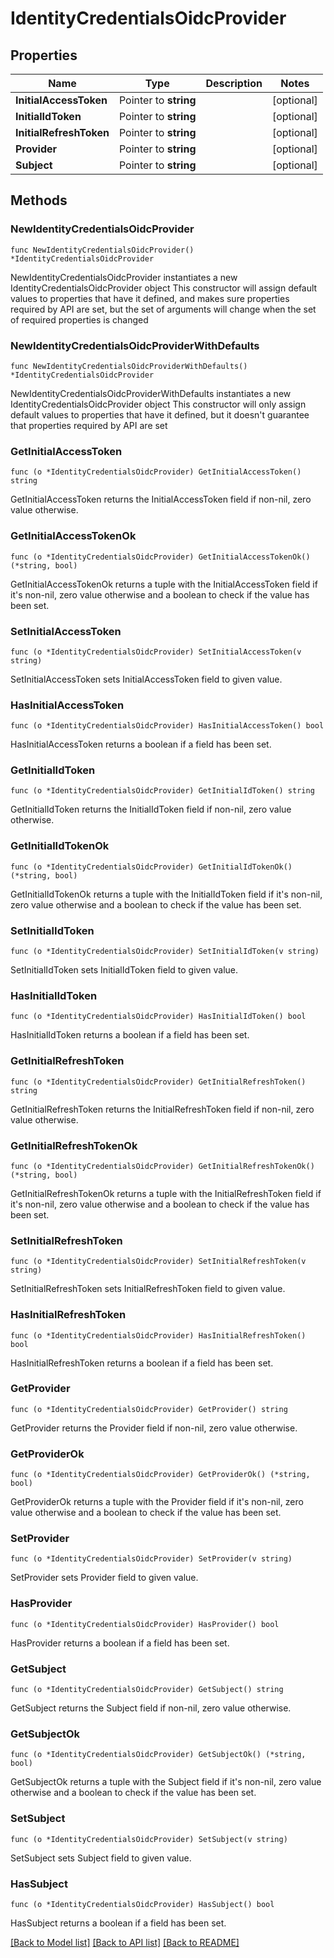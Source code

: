 # IdentityCredentialsOidcProvider

## Properties

Name | Type | Description | Notes
------------ | ------------- | ------------- | -------------
**InitialAccessToken** | Pointer to **string** |  | [optional] 
**InitialIdToken** | Pointer to **string** |  | [optional] 
**InitialRefreshToken** | Pointer to **string** |  | [optional] 
**Provider** | Pointer to **string** |  | [optional] 
**Subject** | Pointer to **string** |  | [optional] 

## Methods

### NewIdentityCredentialsOidcProvider

`func NewIdentityCredentialsOidcProvider() *IdentityCredentialsOidcProvider`

NewIdentityCredentialsOidcProvider instantiates a new IdentityCredentialsOidcProvider object
This constructor will assign default values to properties that have it defined,
and makes sure properties required by API are set, but the set of arguments
will change when the set of required properties is changed

### NewIdentityCredentialsOidcProviderWithDefaults

`func NewIdentityCredentialsOidcProviderWithDefaults() *IdentityCredentialsOidcProvider`

NewIdentityCredentialsOidcProviderWithDefaults instantiates a new IdentityCredentialsOidcProvider object
This constructor will only assign default values to properties that have it defined,
but it doesn't guarantee that properties required by API are set

### GetInitialAccessToken

`func (o *IdentityCredentialsOidcProvider) GetInitialAccessToken() string`

GetInitialAccessToken returns the InitialAccessToken field if non-nil, zero value otherwise.

### GetInitialAccessTokenOk

`func (o *IdentityCredentialsOidcProvider) GetInitialAccessTokenOk() (*string, bool)`

GetInitialAccessTokenOk returns a tuple with the InitialAccessToken field if it's non-nil, zero value otherwise
and a boolean to check if the value has been set.

### SetInitialAccessToken

`func (o *IdentityCredentialsOidcProvider) SetInitialAccessToken(v string)`

SetInitialAccessToken sets InitialAccessToken field to given value.

### HasInitialAccessToken

`func (o *IdentityCredentialsOidcProvider) HasInitialAccessToken() bool`

HasInitialAccessToken returns a boolean if a field has been set.

### GetInitialIdToken

`func (o *IdentityCredentialsOidcProvider) GetInitialIdToken() string`

GetInitialIdToken returns the InitialIdToken field if non-nil, zero value otherwise.

### GetInitialIdTokenOk

`func (o *IdentityCredentialsOidcProvider) GetInitialIdTokenOk() (*string, bool)`

GetInitialIdTokenOk returns a tuple with the InitialIdToken field if it's non-nil, zero value otherwise
and a boolean to check if the value has been set.

### SetInitialIdToken

`func (o *IdentityCredentialsOidcProvider) SetInitialIdToken(v string)`

SetInitialIdToken sets InitialIdToken field to given value.

### HasInitialIdToken

`func (o *IdentityCredentialsOidcProvider) HasInitialIdToken() bool`

HasInitialIdToken returns a boolean if a field has been set.

### GetInitialRefreshToken

`func (o *IdentityCredentialsOidcProvider) GetInitialRefreshToken() string`

GetInitialRefreshToken returns the InitialRefreshToken field if non-nil, zero value otherwise.

### GetInitialRefreshTokenOk

`func (o *IdentityCredentialsOidcProvider) GetInitialRefreshTokenOk() (*string, bool)`

GetInitialRefreshTokenOk returns a tuple with the InitialRefreshToken field if it's non-nil, zero value otherwise
and a boolean to check if the value has been set.

### SetInitialRefreshToken

`func (o *IdentityCredentialsOidcProvider) SetInitialRefreshToken(v string)`

SetInitialRefreshToken sets InitialRefreshToken field to given value.

### HasInitialRefreshToken

`func (o *IdentityCredentialsOidcProvider) HasInitialRefreshToken() bool`

HasInitialRefreshToken returns a boolean if a field has been set.

### GetProvider

`func (o *IdentityCredentialsOidcProvider) GetProvider() string`

GetProvider returns the Provider field if non-nil, zero value otherwise.

### GetProviderOk

`func (o *IdentityCredentialsOidcProvider) GetProviderOk() (*string, bool)`

GetProviderOk returns a tuple with the Provider field if it's non-nil, zero value otherwise
and a boolean to check if the value has been set.

### SetProvider

`func (o *IdentityCredentialsOidcProvider) SetProvider(v string)`

SetProvider sets Provider field to given value.

### HasProvider

`func (o *IdentityCredentialsOidcProvider) HasProvider() bool`

HasProvider returns a boolean if a field has been set.

### GetSubject

`func (o *IdentityCredentialsOidcProvider) GetSubject() string`

GetSubject returns the Subject field if non-nil, zero value otherwise.

### GetSubjectOk

`func (o *IdentityCredentialsOidcProvider) GetSubjectOk() (*string, bool)`

GetSubjectOk returns a tuple with the Subject field if it's non-nil, zero value otherwise
and a boolean to check if the value has been set.

### SetSubject

`func (o *IdentityCredentialsOidcProvider) SetSubject(v string)`

SetSubject sets Subject field to given value.

### HasSubject

`func (o *IdentityCredentialsOidcProvider) HasSubject() bool`

HasSubject returns a boolean if a field has been set.


[[Back to Model list]](../README.md#documentation-for-models) [[Back to API list]](../README.md#documentation-for-api-endpoints) [[Back to README]](../README.md)


